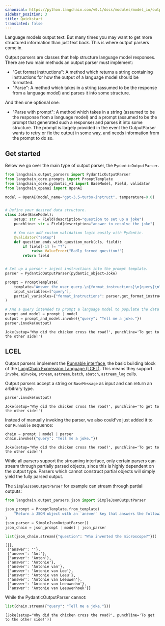 ```yaml
---
canonical: https://python.langchain.com/v0.1/docs/modules/model_io/output_parsers/quick_start
sidebar_position: 3
title: Quickstart
translated: false
---
```


Language models output text. But many times you may want to get more structured information than just text back. This is where output parsers come in.

Output parsers are classes that help structure language model responses. There are two main methods an output parser must implement:

- "Get format instructions": A method which returns a string containing instructions for how the output of a language model should be formatted.
- "Parse": A method which takes in a string (assumed to be the response from a language model) and parses it into some structure.

And then one optional one:

- "Parse with prompt": A method which takes in a string (assumed to be the response from a language model) and a prompt (assumed to be the prompt that generated such a response) and parses it into some structure. The prompt is largely provided in the event the OutputParser wants to retry or fix the output in some way, and needs information from the prompt to do so.

## Get started

Below we go over the main type of output parser, the `PydanticOutputParser`.

```python
from langchain.output_parsers import PydanticOutputParser
from langchain_core.prompts import PromptTemplate
from langchain_core.pydantic_v1 import BaseModel, Field, validator
from langchain_openai import OpenAI

model = OpenAI(model_name="gpt-3.5-turbo-instruct", temperature=0.0)


# Define your desired data structure.
class Joke(BaseModel):
    setup: str = Field(description="question to set up a joke")
    punchline: str = Field(description="answer to resolve the joke")

    # You can add custom validation logic easily with Pydantic.
    @validator("setup")
    def question_ends_with_question_mark(cls, field):
        if field[-1] != "?":
            raise ValueError("Badly formed question!")
        return field


# Set up a parser + inject instructions into the prompt template.
parser = PydanticOutputParser(pydantic_object=Joke)

prompt = PromptTemplate(
    template="Answer the user query.\n{format_instructions}\n{query}\n",
    input_variables=["query"],
    partial_variables={"format_instructions": parser.get_format_instructions()},
)

# And a query intended to prompt a language model to populate the data structure.
prompt_and_model = prompt | model
output = prompt_and_model.invoke({"query": "Tell me a joke."})
parser.invoke(output)
```

```output
Joke(setup='Why did the chicken cross the road?', punchline='To get to the other side!')
```

## LCEL

Output parsers implement the [Runnable interface](/docs/expression_language/interface), the basic building block of the [LangChain Expression Language (LCEL)](/docs/expression_language/). This means they support `invoke`, `ainvoke`, `stream`, `astream`, `batch`, `abatch`, `astream_log` calls.

Output parsers accept a string or `BaseMessage` as input and can return an arbitrary type.

```python
parser.invoke(output)
```

```output
Joke(setup='Why did the chicken cross the road?', punchline='To get to the other side!')
```

Instead of manually invoking the parser, we also could've just added it to our `Runnable` sequence:

```python
chain = prompt | model | parser
chain.invoke({"query": "Tell me a joke."})
```

```output
Joke(setup='Why did the chicken cross the road?', punchline='To get to the other side!')
```

While all parsers support the streaming interface, only certain parsers can stream through partially parsed objects, since this is highly dependent on the output type. Parsers which cannot construct partial objects will simply yield the fully parsed output.

The `SimpleJsonOutputParser` for example can stream through partial outputs:

```python
from langchain.output_parsers.json import SimpleJsonOutputParser

json_prompt = PromptTemplate.from_template(
    "Return a JSON object with an `answer` key that answers the following question: {question}"
)
json_parser = SimpleJsonOutputParser()
json_chain = json_prompt | model | json_parser
```

```python
list(json_chain.stream({"question": "Who invented the microscope?"}))
```

```output
[{},
 {'answer': ''},
 {'answer': 'Ant'},
 {'answer': 'Anton'},
 {'answer': 'Antonie'},
 {'answer': 'Antonie van'},
 {'answer': 'Antonie van Lee'},
 {'answer': 'Antonie van Leeu'},
 {'answer': 'Antonie van Leeuwen'},
 {'answer': 'Antonie van Leeuwenho'},
 {'answer': 'Antonie van Leeuwenhoek'}]
```

While the PydanticOutputParser cannot:

```python
list(chain.stream({"query": "Tell me a joke."}))
```

```output
[Joke(setup='Why did the chicken cross the road?', punchline='To get to the other side!')]
```